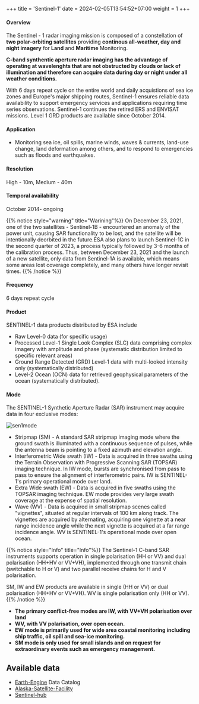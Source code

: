 +++
title = 'Sentinel-1'
date = 2024-02-05T13:54:52+07:00
weight = 1
+++

#### Overview

The Sentinel - 1 radar imaging mission is composed of a constellation of **two polar-orbiting satellites** providing **continous all-weather, day and night imagery** for **Land** and **Maritime** Monitoring. 

**C-band synthentic aperture radar imaging has the advantage of operating at wavelenghts that are not obstructed by clouds or lack of illumination and therefore can acquire data during day or night under all weather conditions.** 

With 6 days repeat cycle on the entire world and daily acquistions of sea ice zones and Europe's major shipping routes, Sentinel-1 ensures reliable data availability to support emergency services and applications requiring time series observations. Sentinel-1 continues the retired ERS and ENVISAT missions. Level 1 GRD products are available since October 2014.

#### Application
- Monitoring sea ice, oil spills, marine winds, waves & currents, land-use change, land deformation among others, and to respond to emergencies such as floods and earthquakes.

#### Resolution
High - 10m, Medium - 40m

#### Temporal availability
October 2014- ongoing

{{% notice style="warning" title="Warining"%}}
On December 23, 2021, one of the two satellites - Sentinel-1B - encountered an anomaly of the power unit, causing SAR functionality to be lost, and the satellite will be intentionally deorbited in the future.ESA also plans to launch Sentinel-1C in the second quarter of 2023, a process typically followed by 3-6 months of the calibration process. Thus, between December 23, 2021 and the launch of a new satellite, only data from Sentinel-1A is available, which means some areas lost coverage completely, and many others have longer revisit times. {{% /notice %}}

#### Frequency
6 days repeat cycle 


#### Product
SENTINEL-1 data products distributed by ESA include

- Raw Level-0 data (for specific usage)
- Processed Level-1 Single Look Complex (SLC) data comprising complex imagery with amplitude and phase (systematic distribution limited to specific relevant areas)
- Ground Range Detected (GRD) Level-1 data with multi-looked intensity only (systematically distributed)
- Level-2 Ocean (OCN) data for retrieved geophysical parameters of the ocean (systematically distributed).

#### Mode

The SENTINEL-1 Synthetic Aperture Radar (SAR) instrument may acquire data in four exclusive modes:

![sen1mode](/sen1mode.jpeg)

- Stripmap (SM) - A standard SAR stripmap imaging mode where the ground swath is illuminated with a continuous sequence of pulses, while the antenna beam is pointing to a fixed azimuth and elevation angle.
- Interferometric Wide swath (IW) - Data is acquired in three swaths using the Terrain Observation with Progressive Scanning SAR (TOPSAR) imaging technique. In IW mode, bursts are synchronised from pass to pass to ensure the alignment of interferometric pairs. IW is SENTINEL-1's primary operational mode over land.
- Extra Wide swath (EW) - Data is acquired in five swaths using the TOPSAR imaging technique. EW mode provides very large swath coverage at the expense of spatial resolution.
- Wave (WV) - Data is acquired in small stripmap scenes called "vignettes", situated at regular intervals of 100 km along track. The vignettes are acquired by alternating, acquiring one vignette at a near range incidence angle while the next vignette is acquired at a far range incidence angle. WV is SENTINEL-1's operational mode over open ocean.


{{% notice style="Info" title="Info"%}}
The Sentinel-1 C-band SAR instruments supports operation in single polarisation (HH or VV) and dual polarisation (HH+HV or VV+VH), implemented through one transmit chain (switchable to H or V) and two parallel receive chains for H and V polarisation.

SM, IW and EW products are available in single (HH or VV) or dual polarisation (HH+HV or VV+VH). WV is single polarisation only (HH or VV). {{% /notice %}}

- **The primary conflict-free modes are IW, with VV+VH polarisation over land**
- **WV, with VV polarisation, over open ocean.**
- **EW mode is primarily used for wide area coastal monitoring including ship traffic, oil spill and sea-ice monitoring.** 
- **SM mode is only used for small islands and on request for extraordinary events such as emergency management.**

## Available data
- [Earth-Engine](https://developers.google.com/earth-engine/datasets/catalog/COPERNICUS_S1_GRD) Data Catalog
- [Alaska-Satellite-Facility](https://asf.alaska.edu/datasets/daac/sentinel-1/)
- [Sentinel-hub](https://www.sentinel-hub.com/)



